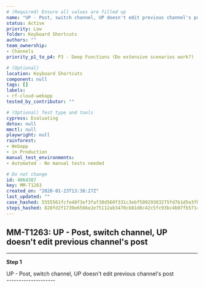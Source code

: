 ```yaml
---
# (Required) Ensure all values are filled up
name: "UP - Post, switch channel, UP doesn't edit previous channel's post"
status: Active
priority: Low
folder: Keyboard Shortcuts
authors: ""
team_ownership: 
- Channels
priority_p1_to_p4: P3 - Deep Functions (Do extensive scenarios work?)

# (Optional)
location: Keyboard Shortcuts
component: null
tags: []
labels: 
- rf-cloud-webapp
tested_by_contributor: ""

# (Optional) Test type and tools
cypress: Evaluating
detox: null
mmctl: null
playwright: null
rainforest: 
- Webapp
- in Production
manual_test_environments:
- Automated - No manual tests needed

# Do not change
id: 4064387
key: MM-T1263
created_on: "2020-01-23T13:38:27Z"
last_updated: ""
case_hashed: 5555561fcfe48f3ef3faf38d560f331c3ebf50929383275fd7b1d5e3fb080263b34dcab379fd9b51d31470c8473b1a28
steps_hashed: 828fd2f1739e6566e2e75112ab3470cb81d8c42c5fc93bc4b07fb57149d23a5fa97d1f74958374a00a4dcdd705d68ca4
---
```


<!-- (Auto-generated) Based on frontmatter's "key" and "name" -->

## MM-T1263: UP - Post, switch channel, UP doesn't edit previous channel's post

---

**Step 1**

UP - Post, switch channel, UP doesn't edit previous channel's post\
\--------------------
